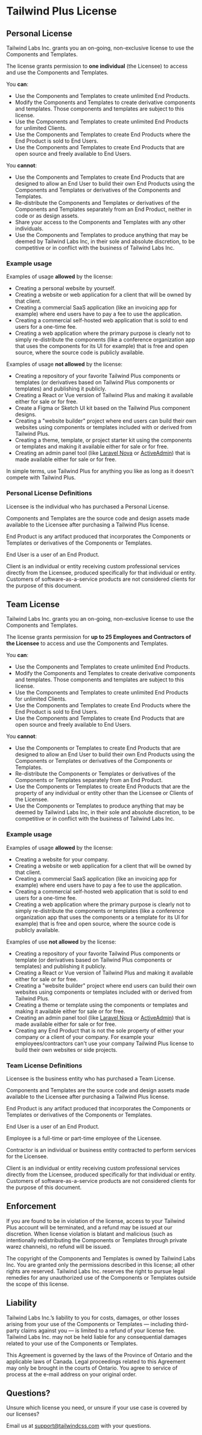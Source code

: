 # Tailwind Plus License

## Personal License

Tailwind Labs Inc. grants you an on-going, non-exclusive license to use the Components and Templates.

The license grants permission to **one individual** (the Licensee) to access and use the Components and Templates.

You **can**:

- Use the Components and Templates to create unlimited End Products.
- Modify the Components and Templates to create derivative components and templates. Those components and templates are subject to this license.
- Use the Components and Templates to create unlimited End Products for unlimited Clients.
- Use the Components and Templates to create End Products where the End Product is sold to End Users.
- Use the Components and Templates to create End Products that are open source and freely available to End Users.

You **cannot**:

- Use the Components and Templates to create End Products that are designed to allow an End User to build their own End Products using the Components and Templates or derivatives of the Components and Templates.
- Re-distribute the Components and Templates or derivatives of the Components and Templates separately from an End Product, neither in code or as design assets.
- Share your access to the Components and Templates with any other individuals.
- Use the Components and Templates to produce anything that may be deemed by Tailwind Labs Inc, in their sole and absolute discretion, to be competitive or in conflict with the business of Tailwind Labs Inc.

### Example usage

Examples of usage **allowed** by the license:

- Creating a personal website by yourself.
- Creating a website or web application for a client that will be owned by that client.
- Creating a commercial SaaS application (like an invoicing app for example) where end users have to pay a fee to use the application.
- Creating a commercial self-hosted web application that is sold to end users for a one-time fee.
- Creating a web application where the primary purpose is clearly not to simply re-distribute the components (like a conference organization app that uses the components for its UI for example) that is free and open source, where the source code is publicly available.

Examples of usage **not allowed** by the license:

- Creating a repository of your favorite Tailwind Plus components or templates (or derivatives based on Tailwind Plus components or templates) and publishing it publicly.
- Creating a React or Vue version of Tailwind Plus and making it available either for sale or for free.
- Create a Figma or Sketch UI kit based on the Tailwind Plus component designs.
- Creating a "website builder" project where end users can build their own websites using components or templates included with or derived from Tailwind Plus.
- Creating a theme, template, or project starter kit using the components or templates and making it available either for sale or for free.
- Creating an admin panel tool (like [Laravel Nova](https://nova.laravel.com/) or [ActiveAdmin](https://activeadmin.info/)) that is made available either for sale or for free.

In simple terms, use Tailwind Plus for anything you like as long as it doesn't compete with Tailwind Plus.

### Personal License Definitions

Licensee is the individual who has purchased a Personal License.

Components and Templates are the source code and design assets made available to the Licensee after purchasing a Tailwind Plus license.

End Product is any artifact produced that incorporates the Components or Templates or derivatives of the Components or Templates.

End User is a user of an End Product.

Client is an individual or entity receiving custom professional services directly from the Licensee, produced specifically for that individual or entity. Customers of software-as-a-service products are not considered clients for the purpose of this document.

## Team License

Tailwind Labs Inc. grants you an on-going, non-exclusive license to use the Components and Templates.

The license grants permission for **up to 25 Employees and Contractors of the Licensee** to access and use the Components and Templates.

You **can**:

- Use the Components and Templates to create unlimited End Products.
- Modify the Components and Templates to create derivative components and templates. Those components and templates are subject to this license.
- Use the Components and Templates to create unlimited End Products for unlimited Clients.
- Use the Components and Templates to create End Products where the End Product is sold to End Users.
- Use the Components and Templates to create End Products that are open source and freely available to End Users.

You **cannot**:

- Use the Components or Templates to create End Products that are designed to allow an End User to build their own End Products using the Components or Templates or derivatives of the Components or Templates.
- Re-distribute the Components or Templates or derivatives of the Components or Templates separately from an End Product.
- Use the Components or Templates to create End Products that are the property of any individual or entity other than the Licensee or Clients of the Licensee.
- Use the Components or Templates to produce anything that may be deemed by Tailwind Labs Inc, in their sole and absolute discretion, to be competitive or in conflict with the business of Tailwind Labs Inc.

### Example usage

Examples of usage **allowed** by the license:

- Creating a website for your company.
- Creating a website or web application for a client that will be owned by that client.
- Creating a commercial SaaS application (like an invoicing app for example) where end users have to pay a fee to use the application.
- Creating a commercial self-hosted web application that is sold to end users for a one-time fee.
- Creating a web application where the primary purpose is clearly not to simply re-distribute the components or templates (like a conference organization app that uses the components or a template for its UI for example) that is free and open source, where the source code is publicly available.

Examples of use **not allowed** by the license:

- Creating a repository of your favorite Tailwind Plus components or template (or derivatives based on Tailwind Plus components or templates) and publishing it publicly.
- Creating a React or Vue version of Tailwind Plus and making it available either for sale or for free.
- Creating a "website builder" project where end users can build their own websites using components or templates included with or derived from Tailwind Plus.
- Creating a theme or template using the components or templates and making it available either for sale or for free.
- Creating an admin panel tool (like [Laravel Nova](https://nova.laravel.com/) or [ActiveAdmin](https://activeadmin.info/)) that is made available either for sale or for free.
- Creating any End Product that is not the sole property of either your company or a client of your company. For example your employees/contractors can't use your company Tailwind Plus license to build their own websites or side projects.

### Team License Definitions

Licensee is the business entity who has purchased a Team License.

Components and Templates are the source code and design assets made available to the Licensee after purchasing a Tailwind Plus license.

End Product is any artifact produced that incorporates the Components or Templates or derivatives of the Components or Templates.

End User is a user of an End Product.

Employee is a full-time or part-time employee of the Licensee.

Contractor is an individual or business entity contracted to perform services for the Licensee.

Client is an individual or entity receiving custom professional services directly from the Licensee, produced specifically for that individual or entity. Customers of software-as-a-service products are not considered clients for the purpose of this document.

## Enforcement

If you are found to be in violation of the license, access to your Tailwind Plus account will be terminated, and a refund may be issued at our discretion. When license violation is blatant and malicious (such as intentionally redistributing the Components or Templates through private warez channels), no refund will be issued.

The copyright of the Components and Templates is owned by Tailwind Labs Inc. You are granted only the permissions described in this license; all other rights are reserved. Tailwind Labs Inc. reserves the right to pursue legal remedies for any unauthorized use of the Components or Templates outside the scope of this license.

## Liability

Tailwind Labs Inc.’s liability to you for costs, damages, or other losses arising from your use of the Components or Templates — including third-party claims against you — is limited to a refund of your license fee. Tailwind Labs Inc. may not be held liable for any consequential damages related to your use of the Components or Templates.

This Agreement is governed by the laws of the Province of Ontario and the applicable laws of Canada. Legal proceedings related to this Agreement may only be brought in the courts of Ontario. You agree to service of process at the e-mail address on your original order.

## Questions?

Unsure which license you need, or unsure if your use case is covered by our licenses?

Email us at [support@tailwindcss.com](mailto:support@tailwindcss.com) with your questions.
